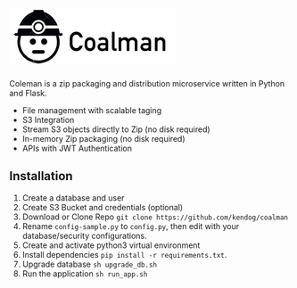 ![Coalman](https://github.com/kendog/coalman/blob/master/application/static/images/logo-medium.png)
=========

Coleman is a zip packaging and distribution microservice written in Python and Flask.

* File management with scalable taging
* S3 Integration
* Stream S3 objects directly to Zip (no disk required)
* In-memory Zip packaging (no disk required)
* APIs with JWT Authentication


Installation
------------
1. Create a database and user
2. Create S3 Bucket and credentials (optional)
3. Download or Clone Repo `git clone https://github.com/kendog/coalman`
4. Rename `config-sample.py` to `config.py`, then edit with your database/security configurations.
5. Create and activate python3 virtual environment
6. Install dependencies `pip install -r requirements.txt`.
7. Upgrade database `sh upgrade_db.sh`
8. Run the application `sh run_app.sh`
